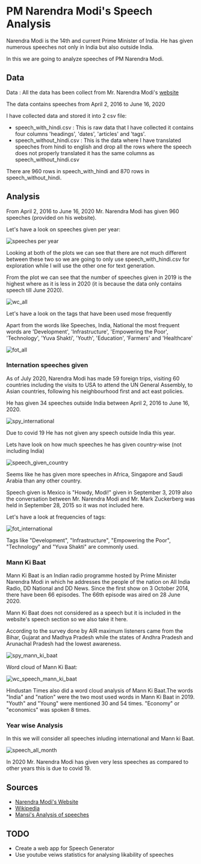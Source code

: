 # PM Narendra Modi's Speech Analysis

Narendra Modi is the 14th and current Prime Minister of India. He has given numerous speeches not only in India but also outside India.

In this we are going to analyze speeches of PM Narendra Modi.

## Data

Data : All the data has been collect from Mr. Narendra Modi's [website](https://www.narendramodi.in/)

The data contains speeches from April 2, 2016 to June 16, 2020

I have collected data and stored it into 2 csv file:
  - speech_with_hindi.csv : This is raw data that I have collected it contains four columns 'headings', 'dates', 'articles' and 'tags'.
  - speech_without_hindi.csv : This is the data where I have translated speeches from hindi to english and drop all the rows where the speech does not properly translated it has the same columns as speech_without_hindi.csv
  
There are 960 rows in speech_with_hindi and 870 rows in speech_without_hindi.

## Analysis

From April 2, 2016 to June 16, 2020 Mr. Narendra Modi has given 960 speeches (provided on his website).

Let's have a look on speeches given per year:
 
 ![speeches per year](https://github.com/rishabhvarshney14/pm-modi-speech-analysis/blob/master/images/speech_per_year.png)
 
Looking at both of the plots we can see that there are not much different between these two so we are going to only use speech_with_hindi.csv for exploration while I will use the other one for text generation.

From the plot we can see that the number of speeches given in 2019 is the highest where as it is less in 2020 (it is because the data only contains speech till June 2020).

![wc_all](https://github.com/rishabhvarshney14/pm-modi-speech-analysis/blob/master/images/wc_all.png)

Let's have a look on the tags that have been used mose frequently

Apart from the words like Speeches, India, National the most frequent words are 'Development', 'Infrastructure', 'Empowering the Poor', 'Technology', 'Yuva Shakti', 'Youth', 'Education', 'Farmers' and 'Healthcare'

![fot_all](https://github.com/rishabhvarshney14/pm-modi-speech-analysis/blob/master/images/fot_all.png)

### Internation speeches given

As of July 2020, Narendra Modi has made 59 foreign trips, visiting 60 countries including the visits to USA to attend the UN General Assembly, to Asian countries, following his neighbourhood first and act east policies.

He has given 34 speeches outside India between April 2, 2016 to June 16, 2020.

![spy_international](https://github.com/rishabhvarshney14/pm-modi-speech-analysis/blob/master/images/spy_international.png)

Due to covid 19 He has not given any speech outside India this year.

Lets have look on how much speeches he has given country-wise (not including India)

![speech_given_country](https://github.com/rishabhvarshney14/pm-modi-speech-analysis/blob/master/images/speech_given_countries.png)

Seems like he has given more speeches in Africa, Singapore and Saudi Arabia than any other country. 

Speech given is Mexico is "Howdy, Modi!" given in September 3, 2019 also the conversation between Mr. Narendra Modi and Mr. Mark Zuckerberg was held in September 28, 2015 so it was not included here.

Let's have a look at frequencies of tags:

![fot_international](https://github.com/rishabhvarshney14/pm-modi-speech-analysis/blob/master/images/fot_international.png)

Tags like "Development", "Infrastructure", "Empowering the Poor", "Technology" and "Yuva Shakti" are commonly used.

### Mann Ki Baat 

Mann Ki Baat is an Indian radio programme hosted by Prime Minister Narendra Modi in which he addresses the people of the nation on All India Radio, DD National and DD News. Since the first show on 3 October 2014, there have been 66 episodes. The 66th episode was aired on 28 June 2020.

Mann Ki Baat does not considered as a speech but it is included in the website's speech section so we also take it here.

According to the survey done by AIR maximum listeners came from the Bihar, Gujarat and Madhya Pradesh while the states of Andhra Pradesh and Arunachal Pradesh had the lowest awareness.

![spy_mann_ki_baat](https://github.com/rishabhvarshney14/pm-modi-speech-analysis/blob/master/images/spy_mann_ki_baat.png)

Word cloud of Mann Ki Baat:

![wc_speech_mann_ki_baat](https://github.com/rishabhvarshney14/pm-modi-speech-analysis/blob/master/images/wc_speech_mann_ki_baat.png)

Hindustan Times also did a word cloud analysis of Mann Ki Baat.The words "India" and "nation" were the two most used words in Mann Ki Baat in 2019. "Youth" and "Young" were mentioned 30 and 54 times. "Economy" or "economics" was spoken 8 times.

### Year wise Analysis

In this we will consider all speeches inluding international and Mann ki Baat.

![speech_all_month](https://github.com/rishabhvarshney14/pm-modi-speech-analysis/blob/master/images/speech_month.png)

In 2020 Mr. Narendra Modi has given very less speeches as compared to other years this is due to covid 19.

## Sources

 - [Narendra Modi's Website](https://www.narendramodi.in/)
 - [Wikipedia](https://www.wikipedia.org/)
 - [Mansi's Analysis of speeches](http://mgupta1410.github.io/speechanalysis.html)
 
## TODO

 - Create a web app for Speech Generator
 - Use youtube veiws statistics for analysing likability of speeches
